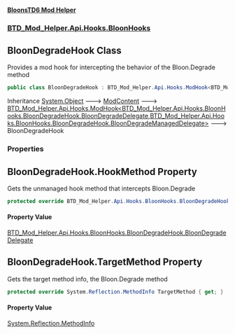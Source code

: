 #### [BloonsTD6 Mod Helper](README.md 'README')
### [BTD_Mod_Helper.Api.Hooks.BloonHooks](README.md#BTD_Mod_Helper.Api.Hooks.BloonHooks 'BTD_Mod_Helper.Api.Hooks.BloonHooks')

## BloonDegradeHook Class

Provides a mod hook for intercepting the behavior of the Bloon.Degrade method

```csharp
public class BloonDegradeHook : BTD_Mod_Helper.Api.Hooks.ModHook<BTD_Mod_Helper.Api.Hooks.BloonHooks.BloonDegradeHook.BloonDegradeDelegate, BTD_Mod_Helper.Api.Hooks.BloonHooks.BloonDegradeHook.BloonDegradeManagedDelegate>
```

Inheritance [System.Object](https://docs.microsoft.com/en-us/dotnet/api/System.Object 'System.Object') &#129106; [ModContent](BTD_Mod_Helper.Api.ModContent.md 'BTD_Mod_Helper.Api.ModContent') &#129106; [BTD_Mod_Helper.Api.Hooks.ModHook&lt;](BTD_Mod_Helper.Api.Hooks.ModHook_TN,TM_.md 'BTD_Mod_Helper.Api.Hooks.ModHook<TN,TM>')[BTD_Mod_Helper.Api.Hooks.BloonHooks.BloonDegradeHook.BloonDegradeDelegate](https://docs.microsoft.com/en-us/dotnet/api/BTD_Mod_Helper.Api.Hooks.BloonHooks.BloonDegradeHook.BloonDegradeDelegate 'BTD_Mod_Helper.Api.Hooks.BloonHooks.BloonDegradeHook.BloonDegradeDelegate')[,](BTD_Mod_Helper.Api.Hooks.ModHook_TN,TM_.md 'BTD_Mod_Helper.Api.Hooks.ModHook<TN,TM>')[BTD_Mod_Helper.Api.Hooks.BloonHooks.BloonDegradeHook.BloonDegradeManagedDelegate](https://docs.microsoft.com/en-us/dotnet/api/BTD_Mod_Helper.Api.Hooks.BloonHooks.BloonDegradeHook.BloonDegradeManagedDelegate 'BTD_Mod_Helper.Api.Hooks.BloonHooks.BloonDegradeHook.BloonDegradeManagedDelegate')[&gt;](BTD_Mod_Helper.Api.Hooks.ModHook_TN,TM_.md 'BTD_Mod_Helper.Api.Hooks.ModHook<TN,TM>') &#129106; BloonDegradeHook
### Properties

<a name='BTD_Mod_Helper.Api.Hooks.BloonHooks.BloonDegradeHook.HookMethod'></a>

## BloonDegradeHook.HookMethod Property

Gets the unmanaged hook method that intercepts Bloon.Degrade

```csharp
protected override BTD_Mod_Helper.Api.Hooks.BloonHooks.BloonDegradeHook.BloonDegradeDelegate HookMethod { get; }
```

#### Property Value
[BTD_Mod_Helper.Api.Hooks.BloonHooks.BloonDegradeHook.BloonDegradeDelegate](https://docs.microsoft.com/en-us/dotnet/api/BTD_Mod_Helper.Api.Hooks.BloonHooks.BloonDegradeHook.BloonDegradeDelegate 'BTD_Mod_Helper.Api.Hooks.BloonHooks.BloonDegradeHook.BloonDegradeDelegate')

<a name='BTD_Mod_Helper.Api.Hooks.BloonHooks.BloonDegradeHook.TargetMethod'></a>

## BloonDegradeHook.TargetMethod Property

Gets the target method info, the Bloon.Degrade method

```csharp
protected override System.Reflection.MethodInfo TargetMethod { get; }
```

#### Property Value
[System.Reflection.MethodInfo](https://docs.microsoft.com/en-us/dotnet/api/System.Reflection.MethodInfo 'System.Reflection.MethodInfo')